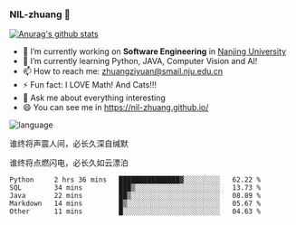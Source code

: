 ### NIL-zhuang 👋

<!--
**NIL-zhuang/NIL-zhuang** is a ✨ _special_ ✨ repository because its `README.md` (this file) appears on your GitHub profile.

Here are some ideas to get you started:

- 🔭 I’m currently working on ...
- 🌱 I’m currently learning ...
- 👯 I’m looking to collaborate on ...
- 🤔 I’m looking for help with ...
- 💬 Ask me about ...
- 📫 How to reach me: ...
- 😄 Pronouns: ...
- ⚡ Fun fact: ...
-->

[![Anurag's github stats](https://github-readme-stats.vercel.app/api?username=NIL-zhuang)](https://github.com/anuraghazra/github-readme-stats)

- 🔭 I’m currently working on **Software Engineering** in [Nanjing University](https://www.nju.edu.cn/)
- 🌱 I’m currently learning Python, JAVA, Computer Vision and AI!
- 📫 How to reach me: zhuangziyuan@smail.nju.edu.cn
- ⚡ Fun fact: I LOVE Math! And Cats!!!
- 💬 Ask me about everything interesting
- 😄 You can see me in https://nil-zhuang.github.io/

![language](https://github-readme-stats.vercel.app/api/top-langs/?username=NIL-zhuang&hide=TeX&layout=compact&theme=dark)

谁终将声震人间，必长久深自缄默

谁终将点燃闪电，必长久如云漂泊

<!--START_SECTION:waka-->
```text
Python     2 hrs 36 mins   ███████████████▓░░░░░░░░░   62.22 % 
SQL        34 mins         ███▒░░░░░░░░░░░░░░░░░░░░░   13.73 % 
Java       22 mins         ██▒░░░░░░░░░░░░░░░░░░░░░░   08.89 % 
Markdown   14 mins         █▒░░░░░░░░░░░░░░░░░░░░░░░   05.67 % 
Other      11 mins         █░░░░░░░░░░░░░░░░░░░░░░░░   04.63 % 
```
<!--END_SECTION:waka-->
